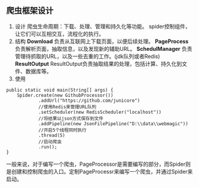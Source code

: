 爬虫框架设计
------

 1. 设计
 爬虫生命周期：下载、处理、管理和持久化等功能。 spider控制组件，让它们可以互相交互，流程化的执行。
 2. 结构
**Download**
负责从互联网上下载页面，以便后续处理。
**PageProcess**
负责解析页面，抽取信息，以及发现新的辅助URL。
**SchedulManager**
负责管理待抓取的URL，以及一些去重的工作。(jdk队列或者Redis)
**ResultOutput**
ResultOutput负责抽取结果的处理，包括计算、持久化到文件、数据库等。
 3. 使用

```
public static void main(String[] args) {
    Spider.create(new GithubProcessor())
            .addUrl("https://github.com/junicore")
            //使用Redis来管理URL队列
            .setScheduler(new RedisScheduler("localhost"))
            //将结果以json方式保存到文件
            .addPipeline(new JsonFilePipeline("D:\\data\\webmagic"))
            //开启5个线程同时执行
            .thread(5)
            //启动爬虫
            .run();
}
```

一般来说，对于编写一个爬虫，PageProcessor是需要编写的部分，而Spider则是创建和控制爬虫的入口。定制PageProcessr来编写一个爬虫，并通过Spider来启动。
